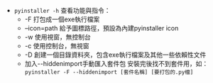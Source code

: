 
* `pyinstaller -h` 查看功能與指令：
  * -F 打包成一個exe執行檔案
  * –icon=path 給予圖標路徑，預設為內建pyinstaller icon
  * -w 使用視窗，無控制台
  * -c 使用控制台，無視窗
  * -D 創建一個目錄資料夾，包含exe執行檔案及其他一些依賴性文件
  * 加入--hiddenimport手動匯入套件包 安裝完後找不到套件用，如：`pyinstaller -F --hiddenimport [套件名稱] [要打包的.py檔]`
